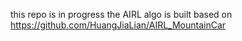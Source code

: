 this repo is in progress
the AIRL algo is built based on https://github.com/HuangJiaLian/AIRL_MountainCar